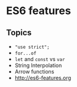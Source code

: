 # ES6 features

## Topics

* `"use strict";`
* `for...of`
* `let` and `const` vs `var`
* String Interpolation
* Arrow functions
* http://es6-features.org
